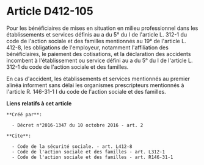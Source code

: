 # Article D412-105

Pour les bénéficiaires de mises en situation en milieu professionnel dans les établissements et services définis au a du 5°
du I de l'article L. 312-1 du code de l'action sociale et des familles mentionnés au 19° de l'article L. 412-8, les
obligations de l'employeur, notamment l'affiliation des bénéficiaires, le paiement des cotisations, et la déclaration des
accidents incombent à l'établissement ou service défini au a du 5° du I de l'article L. 312-1 du code de l'action sociale et
des familles. 

En cas d'accident, les établissements et services mentionnés au premier alinéa informent sans délai les organismes
prescripteurs mentionnés à l'article R. 146-31-1 I du code de l'action sociale et des familles.

**Liens relatifs à cet article**

	**Créé par**:

	  - Décret n°2016-1347 du 10 octobre 2016 - art. 2

	**Cite**:

	  - Code de la sécurité sociale. - art. L412-8
	  - Code de l'action sociale et des familles - art. L312-1
	  - Code de l'action sociale et des familles - art. R146-31-1
